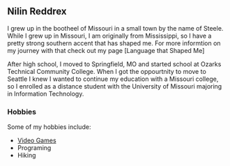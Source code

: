 ## Nilin Reddrex

I grew up in the bootheel of Missouri in a small town by the name of Steele. While I grew up in Missouri, I am originally from Mississippi, so I have a pretty strong southern accent that has shaped me. For more informtion on my journey with that check out my page [Language that Shaped Me]

 After high school, I moved to Springfield, MO and started school at Ozarks Technical Community College. When I got the oppourtnity to move to Seattle I knew I wanted to continue my education with a Missouri college, so I enrolled as a distance student with the University of Missouri majoring in Information Technology. 

### Hobbies
Some of my hobbies include:
- [Video Games](VideoGames.md)
- Programing
- Hiking

